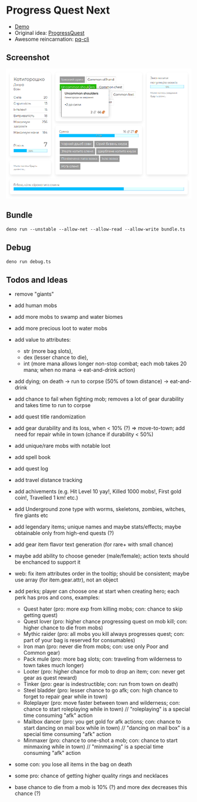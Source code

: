 # Progress Quest Next

- [Demo](https://greenya.github.io/pqnext/)
- Original idea: [ProgressQuest](http://progressquest.com/)
- Awesome reincarnation: [pq-cli](https://github.com/rr-/pq-cli)

## Screenshot

![Screenshot](screenshot.png)

## Bundle

```
deno run --unstable --allow-net --allow-read --allow-write bundle.ts
```

## Debug

```
deno run debug.ts
```

## Todos and Ideas

- remove "giants"
- add human mobs
- add more mobs to swamp and water biomes
- add more precious loot to water mobs

- add value to attributes:
    + str (more bag slots),
    - dex (lesser chance to die),
    - int (more mana allows longer non-stop combat; each mob takes 20 mana; when no mana -> eat-and-drink action)
- add dying; on death -> run to corpse (50% of town distance) -> eat-and-drink
- add chance to fail when fighting mob; removes a lot of gear durability and takes time to run to corpse

- add quest title randomization
- add gear durability and its loss, when < 10% (?) => move-to-town; add need for repair while in town (chance if durability < 50%)
- add unique/rare mobs with notable loot
- add spell book
- add quest log
- add travel distance tracking
- add achivements (e.g. Hit Level 10 yay!, Killed 1000 mobs!, First gold coin!, Travelled 1 km! etc.)
- add Underground zone type with worms, skeletons, zombies, witches, fire giants etc
- add legendary items; unique names and maybe stats/effects; maybe obtainable only from high-end quests (?)
- add gear item flavor text generation (for rare+ with small chance)
- maybe add ability to choose geneder (male/female); action texts should be enchanced to support it

- web: fix item attributes order in the tooltip; should be consistent; maybe use array (for item.gear.attr), not an object

- add perks; player can choose one at start when creating hero; each perk has pros and cons, examples:
    - Quest hater (pro: more exp from killing mobs; con: chance to skip getting quest)
    - Quest lover (pro: higher chance progressing quest on mob kill; con: higher chance to die from mobs)
    - Mythic raider (pro: all mobs you kill always progresses quest; con: part of your bag is reserved for consumables)
    - Iron man (pro: never die from mobs; con: use only Poor and Common gear)
    - Pack mule (pro: more bag slots; con: traveling from wilderness to town takes much longer)
    - Looter (pro: higher chance for mob to drop an item; con: never get gear as quest reward)
    - Tinker (pro: gear is indestructible; con: run from town on death)
    - Steel bladder (pro: lesser chance to go afk; con: high chance to forget to repair gear while in town)
    - Roleplayer (pro: move faster between town and wilderness; con: chance to start roleplaying while in town) // "roleplaying" is a special time consuming "afk" action
    - Mailbox dancer (pro: you get gold for afk actions; con: chance to start dancing on mail box while in town) // "dancing on mail box" is a special time consuming "afk" action
    - Minmaxer (pro: chance to one-shot a mob; con: chance to start minmaxing while in town) // "minmaxing" is a special time consuming "afk" action

- some con: you lose all items in the bag on death
- some pro: chance of getting higher quality rings and necklaces

- base chance to die from a mob is 10% (?) and more dex decreases this chance (?)
